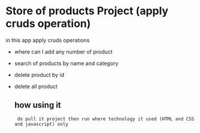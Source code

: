 # Store of products Project (apply cruds operation)
  in this app apply cruds operations 
  - where can I add any number of product
  - search of products by name and category
  - delete product by id
  - delete all product

    ## how using it
         do pull it project then run where technology it used (HTML and CSS and javascript) only
  
